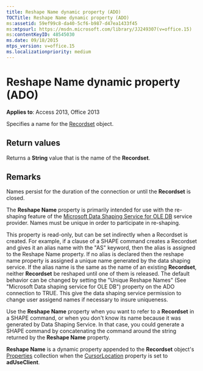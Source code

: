 ```yaml
---
title: Reshape Name dynamic property (ADO)
TOCTitle: Reshape Name dynamic property (ADO)
ms:assetid: 59ef99c8-da40-5cf6-b987-d47ea1433f45
ms:mtpsurl: https://msdn.microsoft.com/library/JJ249307(v=office.15)
ms:contentKeyID: 48545030
ms.date: 09/18/2015
mtps_version: v=office.15
ms.localizationpriority: medium
---
```


# Reshape Name dynamic property (ADO)


**Applies to**: Access 2013, Office 2013

Specifies a name for the [Recordset](recordset-object-ado.md) object.

## Return values

Returns a **String** value that is the name of the **Recordset**.

## Remarks

Names persist for the duration of the connection or until the **Recordset** is closed.

The **Reshape Name** property is primarily intended for use with the re-shaping feature of the [Microsoft Data Shaping Service for OLE DB](microsoft-data-shaping-service-for-ole-db-ado-service-provider.md) service provider. Names must be unique in order to participate in re-shaping.

This property is read-only, but can be set indirectly when a Recordset is created. For example, if a clause of a SHAPE command creates a Recordset and gives it an alias name with the "AS" keyword, then the alias is assigned to the Reshape Name property. If no alias is declared then the reshape name property is assigned a unique name generated by the data shaping service. If the alias name is the same as the name of an existing **Recordset**, neither **Recordset** be reshaped until one of them is released. The default behavior can be changed by setting the "Unique Reshape Names" (See "Microsoft Data shaping service for OLE DB") property on the ADO connection to TRUE. This give the data shaping service permission to change user assigend names if necessary to insure uniqueness.

Use the **Reshape Name** property when you want to refer to a **Recordset** in a SHAPE command, or when you don't know its name because it was generated by Data Shaping Service. In that case, you could generate a SHAPE command by concatenating the command around the string returned by the **Reshape Name** property.

**Reshape Name** is a dynamic property appended to the **Recordset** object's [Properties](properties-collection-ado.md) collection when the [CursorLocation](cursorlocation-property-ado.md) property is set to **adUseClient**.

